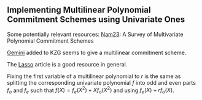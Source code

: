## Implementing Multilinear Polynomial Commitment Schemes using Univariate Ones

Some potentially relevant resources: [Nam23](https://arxiv.org/pdf/2306.11383): A Survey of Multivariate Polynomial Commitment Schemes

[Gemini](https://eprint.iacr.org/2022/420.pdf) added to KZG seems to give a multilinear commitment scheme.

The [Lasso](https://people.cs.georgetown.edu/jthaler/Lasso-paper.pdf) article is a good resource in general.


Fixing the first variable of a multilinear polynomial to $r$ is the same as splitting the corresponding univariate polynomial $f$ into odd and even parts $f_o$ and $f_e$ such that $f(X) = f_e(X^2) + X f_o(X^2)$ and using $f_e(X) + r f_o(X)$.

